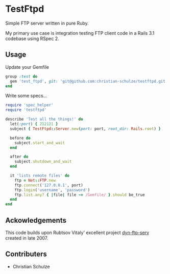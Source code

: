 # TestFtpd

Simple FTP server written in pure Ruby.

My primary use case is integration testing FTP client code in a Rails 3.1 codebase using RSpec 2.

## Usage

Update your Gemfile

```ruby
group :test do
  gem 'test_ftpd', git: 'git@github.com:christian-schulze/testftpd.git', require: false
end
```

Write some specs...

```ruby
require 'spec_helper'
require 'testftpd'

describe 'Test all the things!' do
  let(:port) { 212121 }
  subject { TestFtpd::Server.new(port: port, root_dir: Rails.root) }

  before do
    subject.start_and_wait
  end

  after do
    subject.shutdown_and_wait
  end

  it 'lists remote files' do
    ftp = Net::FTP.new
    ftp.connect('127.0.0.1', port)
    ftp.login('username', 'password')
    ftp.list.any? { |file| file ~= /Gemfile/ }.should be_true
  end
end
```

## Ackowledgements

This code builds upon Rubtsov Vitaly' excellent project [dyn-ftp-serv](http://rubyforge.org/projects/dyn-ftp-serv/) created in late 2007.

## Contributers

* Christian Schulze
